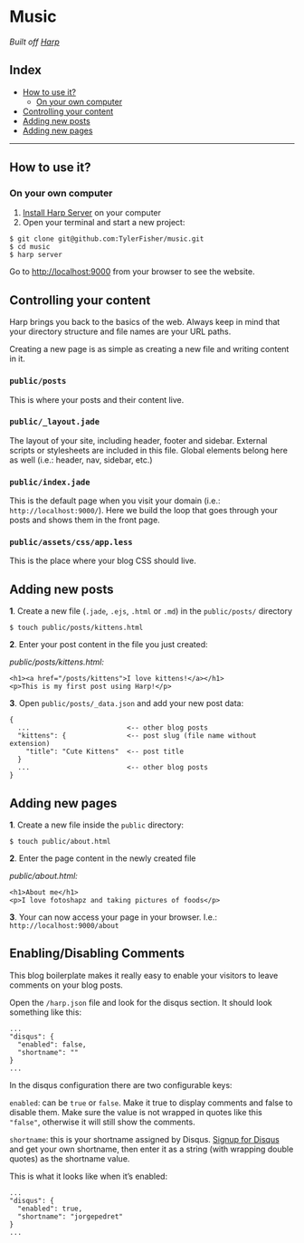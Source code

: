 # Music

_Built off [Harp](http://harpjs.com)_

## Index

- [How to use it?](#how-to-use-it)
    - [On your own computer](#on-your-own-computer)
- [Controlling your content](#controlling-your-content)
- [Adding new posts](#adding-new-posts)
- [Adding new pages](#adding-new-pages)

---

## How to use it?

### On your own computer

1. [Install Harp Server](http://harpjs.com/docs/environment/install) on your computer
2. Open your terminal and start a new project:

````
$ git clone git@github.com:TylerFisher/music.git
$ cd music
$ harp server
````

Go to [http://localhost:9000](http://localhost:9000/) from your browser to see the website.

## Controlling your content

Harp brings you back to the basics of the web. Always keep in mind that your directory structure and file names are your URL paths.

Creating a new page is as simple as creating a new file and writing content in it.

### `public/posts`

This is where your posts and their content live.

### `public/_layout.jade`

The layout of your site, including header, footer and sidebar. External scripts or stylesheets are included in this file. Global elements belong here as well (i.e.: header, nav, sidebar, etc.)

### `public/index.jade`

This is the default page when you visit your domain (i.e.: `http://localhost:9000/`). Here we build the loop that goes through your posts and shows them in the front page.

### `public/assets/css/app.less`

This is the place where your blog CSS should live.

## Adding new posts

__1__. Create a new file (`.jade`, `.ejs`, `.html` or `.md`) in the `public/posts/` directory

````
$ touch public/posts/kittens.html
````

__2__. Enter your post content in the file you just created:

_public/posts/kittens.html:_

````
<h1><a href="/posts/kittens">I love kittens!</a></h1>
<p>This is my first post using Harp!</p>
````

__3__. Open `public/posts/_data.json` and add your new post data:

````
{
  ...                        <-- other blog posts
  "kittens": {               <-- post slug (file name without extension)
    "title": "Cute Kittens"  <-- post title
  }
  ...                        <-- other blog posts
}
````

## Adding new pages

__1__. Create a new file inside the `public` directory:

````
$ touch public/about.html
````

__2__. Enter the page content in the newly created file

_public/about.html:_

````
<h1>About me</h1>
<p>I love fotoshapz and taking pictures of foods</p>
````

__3__. Your can now access your page in your browser. I.e.: `http://localhost:9000/about`

## Enabling/Disabling Comments

This blog boilerplate makes it really easy to enable your visitors to leave comments on your blog posts.

Open the `/harp.json` file and look for the disqus section. It should look something like this:

```
...
"disqus": {
  "enabled": false,
  "shortname": ""
}
...
```

In the disqus configuration there are two configurable keys:

`enabled`: can be `true` or `false`. Make it true to display comments and false to disable them. Make sure the value is not wrapped in quotes like this `"false"`, otherwise it will still show the comments.

`shortname`: this is your shortname assigned by Disqus. [Signup for Disqus](https://disqus.com/admin/signup/) and get your own shortname, then enter it as a string (with wrapping double quotes) as the shortname value.

This is what it looks like when it’s enabled:

```
...
"disqus": {
  "enabled": true,
  "shortname": "jorgepedret"
}
...
```